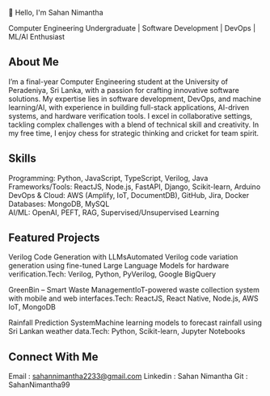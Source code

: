 👋 Hello, I'm Sahan Nimantha

  Computer Engineering Undergraduate | Software Development | DevOps | ML/AI Enthusiast

## About Me
I’m a final-year Computer Engineering student at the University of Peradeniya, Sri Lanka, with a passion for crafting innovative software solutions. My expertise lies in software development, DevOps, and machine learning/AI, with experience in building full-stack applications, AI-driven systems, and hardware verification tools. I excel in collaborative settings, tackling complex challenges with a blend of technical skill and creativity. In my free time, I enjoy chess for strategic thinking and cricket for team spirit.

## Skills

Programming: Python, JavaScript, TypeScript, Verilog, Java  
Frameworks/Tools: ReactJS, Node.js, FastAPI, Django, Scikit-learn, Arduino  
DevOps & Cloud: AWS (Amplify, IoT, DocumentDB), GitHub, Jira, Docker  
Databases: MongoDB, MySQL  
AI/ML: OpenAI, PEFT, RAG, Supervised/Unsupervised Learning


## Featured Projects

Verilog Code Generation with LLMsAutomated Verilog code variation generation using fine-tuned Large Language Models for hardware verification.Tech: Verilog, Python, PyVerilog, Google BigQuery  

GreenBin – Smart Waste ManagementIoT-powered waste collection system with mobile and web interfaces.Tech: ReactJS, React Native, Node.js, AWS IoT, MongoDB  

Rainfall Prediction SystemMachine learning models to forecast rainfall using Sri Lankan weather data.Tech: Python, Scikit-learn, Jupyter Notebooks



## Connect With Me

Email : sahannimantha2233@gmail.com
Linkedin : Sahan Nimantha
Git : SahanNimantha99

